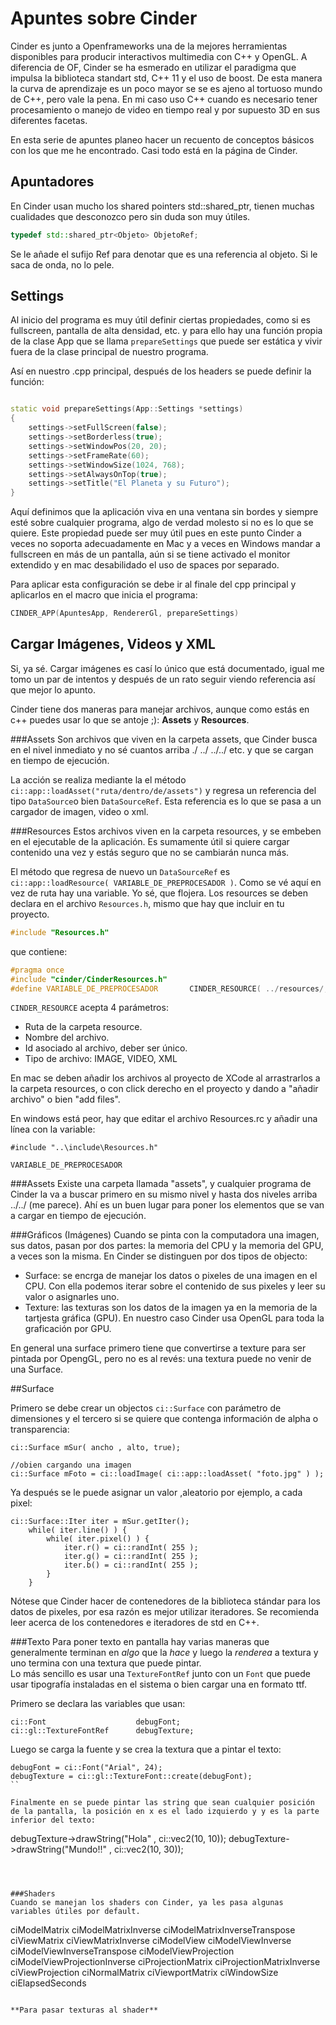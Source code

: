 Apuntes sobre Cinder
====================

Cinder es junto a Openframeworks una de la mejores herramientas disponibles para producir interactivos multimedia con C++ y OpenGL. A diferencia de OF, Cinder se ha esmerado en utilizar el paradigma que impulsa la biblioteca standart std, C++ 11 y el uso de boost. De esta manera la curva de aprendizaje es un poco mayor se se es ajeno al tortuoso mundo de C++, pero vale la pena. En mi caso uso C++ cuando es necesario tener procesamiento o manejo de video en tiempo real y por supuesto 3D en sus diferentes facetas.


En esta serie de apuntes planeo hacer un recuento de conceptos básicos con los que me he encontrado. Casi todo está en la página de Cinder.


Apuntadores
-----------
En Cinder usan mucho los shared pointers std::shared_ptr, tienen muchas cualidades que desconozco pero sin duda son muy útiles.

```c++
typedef std::shared_ptr<Objeto> ObjetoRef;
```
Se le añade el sufijo Ref para denotar que es una referencia al objeto. Si le saca de onda, no lo pele.


Settings
--------
Al inicio del programa es muy útil definir ciertas propiedades, como si es fullscreen, pantalla de alta densidad, etc. y para ello hay una función propia de la clase App que se llama `prepareSettings` que puede ser estática y vivir fuera de la clase principal de nuestro programa. 

Así en nuestro .cpp principal, después de los headers se puede definir la función:

```c++

static void prepareSettings(App::Settings *settings)
{
    settings->setFullScreen(false);
	settings->setBorderless(true);
	settings->setWindowPos(20, 20);
	settings->setFrameRate(60);
	settings->setWindowSize(1024, 768);    
    settings->setAlwaysOnTop(true);
	settings->setTitle("El Planeta y su Futuro");
}

```

Aquí definimos que la aplicación viva en una ventana sin bordes y siempre esté sobre cualquier programa, algo de verdad molesto si no es lo que se quiere. Este propiedad puede ser muy útil pues en este punto Cinder a veces no soporta adecuadamente en Mac y a veces en Windows mandar a fullscreen en más de un pantalla, aún si se tiene activado el monitor extendido y en mac desabilidado el uso de spaces por separado.


Para aplicar esta configuración se debe ir al finale del cpp principal y aplicarlos en el macro que inicia el programa:

```c++
CINDER_APP(ApuntesApp, RendererGl, prepareSettings)
```

Cargar Imágenes, Videos y XML
-----------------------------
Si, ya sé. Cargar imágenes es casí lo único que está documentado, igual me tomo un par de intentos y después de un rato seguir viendo referencia así que mejor lo apunto.

Cinder tiene dos maneras para manejar archivos, aunque como estás en c++ puedes usar lo que se antoje ;): 
**Assets** y **Resources**.  

###Assets
Son archivos que viven en la carpeta assets, que Cinder busca en el nivel inmediato y no sé cuantos arriba ./ ../ ../../ etc.  y que se cargan en tiempo de ejecución.

La acción se realiza mediante la el método `ci::app::loadAsset("ruta/dentro/de/assets")` y regresa un referencia del tipo `DataSource`o bien `DataSourceRef`. Esta referencia es lo que se pasa a un cargador de imagen, video o xml.

###Resources
Estos archivos viven en la carpeta resources, y se embeben en el ejecutable de la aplicación. Es sumamente útil si quiere cargar contenido una vez y estás seguro que no se cambiarán nunca más. 

El método que regresa de nuevo un `DataSourceRef` es `ci::app::loadResource( VARIABLE_DE_PREPROCESADOR )`. Como se vé aquí en vez de ruta hay una variable. Yo sé, que flojera.  Los resources se deben declara en el archivo `Resources.h`, mismo que hay que incluir en tu proyecto.

```c++
#include "Resources.h"
```
que contiene:
```c++
#pragma once
#include "cinder/CinderResources.h"
#define VARIABLE_DE_PREPROCESADOR		CINDER_RESOURCE( ../resources/, image_prueba.png, 1, IMAGE )
```
`CINDER_RESOURCE` acepta 4 parámetros:
- Ruta de la carpeta resource.
- Nombre del archivo.
- Id asociado al archivo, deber ser único.
- Tipo de archivo: IMAGE, VIDEO, XML

En mac se deben añadir los archivos al proyecto de XCode al arrastrarlos a la carpeta resources, o con click derecho en el proyecto y dando a "añadir archivo" o bien "add files".

En windows  está peor, hay que editar el archivo Resources.rc y añadir una línea con la variable:

```
#include "..\include\Resources.h"

VARIABLE_DE_PREPROCESADOR
```

###Assets
Existe una carpeta llamada "assets", y cualquier programa de Cinder la va a  buscar primero en su mismo nivel y hasta dos niveles arriba ../../ (me parece). Ahí es un buen lugar para poner los elementos que se van a cargar en tiempo de ejecución.

###Gráficos (Imágenes)
Cuando se pinta con la computadora una imagen, sus datos, pasan por dos partes: la memoria del CPU y la memoria del GPU, a veces son la misma. En Cinder se distinguen por dos tipos de objecto:

- Surface: se encrga de manejar los datos o pixeles de una imagen en el CPU. Con ella podemos iterar sobre el contenido de sus pixeles y leer su valor o asignarles uno.
- Texture: las texturas son los datos de la imagen ya en la memoria de la tartjesta gráfica (GPU). En nuestro caso Cinder usa OpenGL para toda la graficación por GPU.

En general una surface primero tiene que convertirse a texture para ser pintada por OpengGL, pero no es al revés: una textura puede no venir de una Surface.


##Surface

Primero se debe crear un objectos `ci::Surface` con parámetro de dimensiones y el tercero si se quiere que contenga información de alpha o transparencia:

```
ci::Surface mSur( ancho , alto, true);

//obien cargando una imagen
ci::Surface mFoto = ci::loadImage( ci::app::loadAsset( "foto.jpg" ) );

```
Ya después se le puede asignar un valor ,aleatorio por ejemplo, a cada pixel: 
```
ci::Surface::Iter iter = mSur.getIter();
    while( iter.line() ) {
        while( iter.pixel() ) {
            iter.r() = ci::randInt( 255 );
            iter.g() = ci::randInt( 255 );
            iter.b() = ci::randInt( 255 );
        }
    }
```
Nótese que Cinder hacer de contenedores de la biblioteca stándar para los datos de pixeles, por esa razón es mejor utilizar iteradores. Se recomienda leer acerca de los contenedores e iteradores de std en C++. 














###Texto
Para poner texto en pantalla hay varias maneras que generalmente terminan en *algo* que la *hace* y luego la *renderea* a textura y uno termina con una textura que puede pintar.  
Lo más sencillo es usar una `TextureFontRef` junto con un `Font` que puede usar tipografía instaladas en el sistema o bien cargar una en formato ttf.

Primero se declara las variables que usan:
```
ci::Font					debugFont;
ci::gl::TextureFontRef      debugTexture;

```

Luego se carga la fuente y se crea la textura que a pintar el texto:
```
debugFont = ci::Font("Arial", 24);
debugTexture = ci::gl::TextureFont::create(debugFont);
``

Finalmente en se puede pintar las string que sean cualquier posición de la pantalla, la posición en x es el lado izquierdo y y es la parte inferior del texto:
```
debugTexture->drawString("Hola" , ci::vec2(10, 10));
debugTexture->drawString("Mundo!!" , ci::vec2(10, 30));
```



###Shaders
Cuando se manejan los shaders con Cinder, ya les pasa algunas variables útiles por default.

```
ciModelMatrix
ciModelMatrixInverse
ciModelMatrixInverseTranspose
ciViewMatrix
ciViewMatrixInverse
ciModelView
ciModelViewInverse
ciModelViewInverseTranspose
ciModelViewProjection
ciModelViewProjectionInverse
ciProjectionMatrix
ciProjectionMatrixInverse
ciViewProjection
ciNormalMatrix
ciViewportMatrix
ciWindowSize
ciElapsedSeconds
```

**Para pasar texturas al shader**





